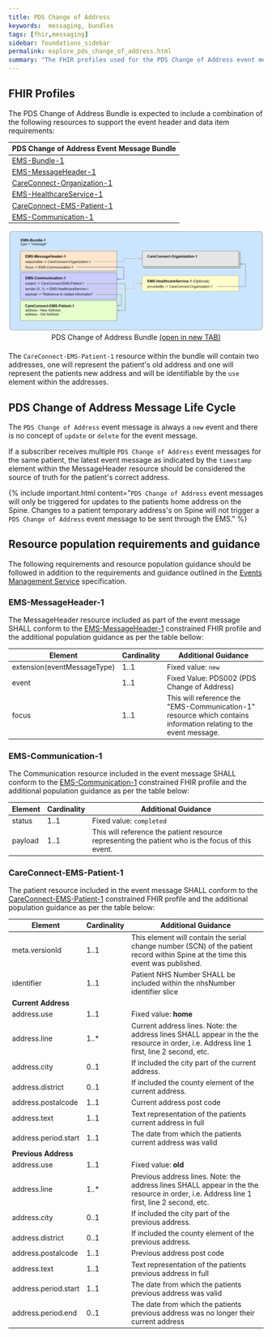 ```yaml
---
title: PDS Change of Address 
keywords:  messaging, bundles
tags: [fhir,messaging]
sidebar: foundations_sidebar
permalink: explore_pds_change_of_address.html
summary: "The FHIR profiles used for the PDS Change of Address event message bundle"
---
```


## FHIR Profiles ##

The PDS Change of Address Bundle is expected to include a combination of the following resources to support the event header and data item requirements:

| PDS Change of Address Event Message Bundle |
|--------------------------------------------|
| [EMS-Bundle-1](https://fhir.nhs.uk/STU3/StructureDefinition/EMS-Bundle-1)                              |
| [EMS-MessageHeader-1](https://fhir.nhs.uk/STU3/StructureDefinition/EMS-MessageHeader-1) |
| [CareConnect-Organization-1](https://fhir.hl7.org.uk/STU3/StructureDefinition/CareConnect-Organization-1)                |
| [EMS-HealthcareService-1](https://fhir.nhs.uk/STU3/StructureDefinition/EMS-HealthcareService-1)                   |
| [CareConnect-EMS-Patient-1](https://fhir.nhs.uk/STU3/StructureDefinition/CareConnect-EMS-Patient-1)                     |
| [EMS-Communication-1](https://fhir.nhs.uk/STU3/StructureDefinition/EMS-Communication-1)                       |

<div style="text-align:center; margin-bottom:20px" >
	<a href="images/explore/change_of_address_bundle.png" target="_blank"><img src="images/explore/change_of_address_bundle.png"></a>
	PDS Change of Address Bundle <a href="images/explore/change_of_address_bundle.png" target="_blank">(open in new TAB)</a>
</div>

The `CareConnect-EMS-Patient-1` resource within the bundle will contain two addresses, one will represent the patient's old address and one will represent the patients new address and will be identifiable by the `use` element within the addresses.


## PDS Change of Address Message Life Cycle ##

The `PDS Change of Address` event message is always a `new` event and there is no concept of `update` or `delete` for the event message.

If a subscriber receives multiple `PDS Change of Address` event messages for the same patient, the latest event message as indicated by the `timestamp` element within the MessageHeader resource should be considered the source of truth for the patient's correct address.

{% include important.html content="`PDS Change of Address` event messages will only be triggered for updates to the patients home address on the Spine. Changes to a patient temporary address's on Spine will not trigger a `PDS Change of Address` event message to be sent through the EMS." %}



## Resource population requirements and guidance ##

The following requirements and resource population guidance should be followed in addition to the requirements and guidance outlined in the [Events Management Service](https://developer.nhs.uk/apis/ems-beta/explore_event_header_information.html) specification.


### EMS-MessageHeader-1

The MessageHeader resource included as part of the event message SHALL conform to the [EMS-MessageHeader-1](https://fhir.nhs.uk/STU3/StructureDefinition/EMS-MessageHeader-1) constrained FHIR profile and the additional population guidance as per the table bellow:

| Element | Cardinality | Additional Guidance |
| --- | --- | --- |
| extension(eventMessageType) | 1..1 | Fixed value: `new` |
| event | 1..1 | Fixed Value: PDS002 (PDS Change of Address) |
| focus | 1..1 | This will reference the "EMS-Communication-1" resource which contains information relating to the event message. |


### EMS-Communication-1

The Communication resource included in the event message SHALL conform to the [EMS-Communication-1](https://fhir.nhs.uk/STU3/StructureDefinition/EMS-Communication-1) constrained FHIR profile and the additional population guidance as per the table below:

| Element | Cardinality | Additional Guidance |
| --- | --- | --- |
| status | 1..1 | Fixed value: `completed` |
| payload | 1..1 | This will reference the patient resource representing the patient who is the focus of this event. |


### CareConnect-EMS-Patient-1

The patient resource included in the event message SHALL conform to the [CareConnect-EMS-Patient-1](https://fhir.nhs.uk/STU3/StructureDefinition/CareConnect-EMS-Patient-1) constrained FHIR profile and the additional population guidance as per the table below:

| Element | Cardinality | Additional Guidance |
| --- | --- | --- |
| meta.versionId | 1..1 | This element will contain the serial change number (SCN) of the patient record within Spine at the time this event was published. |
| identifier | 1..1 | Patient NHS Number SHALL be included within the nhsNumber identifier slice |
| **Current Address** |
| address.use | 1..1 | Fixed value: **home** |
| address.line | 1..* | Current address lines. Note: the address lines SHALL appear in the the resource in order, i.e. Address line 1 first, line 2 second, etc. |
| address.city | 0..1 | If included the city part of the current address. |
| address.district | 0..1 | If included the county element of the current address. |
| address.postalcode | 1..1 | Current address post code |
| address.text | 1..1 | Text representation of the patients current address in full |
| address.period.start | 1..1 | The date from which the patients current address was valid |
| **Previous Address** |
| address.use | 1..1 | Fixed value: **old** |
| address.line | 1..* | Previous address lines. Note: the address lines SHALL appear in the the resource in order, i.e. Address line 1 first, line 2 second, etc. |
| address.city | 0..1 | If included the city part of the previous address. |
| address.district | 0..1 | If included the county element of the previous address. |
| address.postalcode | 1..1 | Previous address post code |
| address.text | 1..1 | Text representation of the patients previous address in full |
| address.period.start | 1..1 | The date from which the patients previous address was valid |
| address.period.end | 0..1 | The date from which the patients previous address was no longer their current address |

